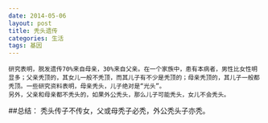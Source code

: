 ```yaml
---
date: 2014-05-06
layout: post
title: 秃头遗传
categories: 生活
tags: 基因
---
```


    研究表明，脱发遗传70%来自母亲，30%来自父亲。在一个家族中，患有本病者，男性比女性明显多；父亲秃顶的，其女儿一般不秃顶，而其儿子有不少是秃顶的；母亲秃顶的，其儿子一般都秃顶。一些研究资料表明，母亲秃头，儿子绝对是“光头”。
    另外，父亲和母亲都不秃头的，如果外公秃头，那么儿子可能秃头，女儿不会秃头。
    
##总结：
    秃头传子不传女，父或母秃子必秃，外公秃头子亦秃。
